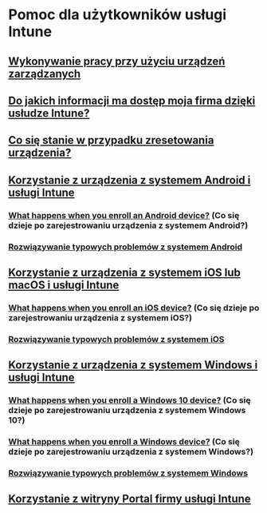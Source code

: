 # Pomoc dla użytkowników usługi Intune
## [Wykonywanie pracy przy użyciu urządzeń zarządzanych](use-managed-devices-to-get-work-done.md)
## [Do jakich informacji ma dostęp moja firma dzięki usłudze Intune?](what-info-can-your-company-see-when-you-enroll-your-device-in-intune.md)
## [Co się stanie w przypadku zresetowania urządzenia?](what-happens-if-you-reset-your-device-cpwebsite.md)
## [Korzystanie z urządzenia z systemem Android i usługi Intune](using-your-android-device-with-intune.md)
### [What happens when you enroll an Android device?](what-happens-if-you-install-the-company-portal-app-and-enroll-your-device-in-intune-android.md) (Co się dzieje po zarejestrowaniu urządzenia z systemem Android?)
### [Rozwiązywanie typowych problemów z systemem Android](troubleshoot-your-device-android.md)
## [Korzystanie z urządzenia z systemem iOS lub macOS i usługi Intune](using-your-iOS-or-macOS-device-with-intune.md)
### [What happens when you enroll an iOS device?](what-happens-if-you-install-the-company-portal-app-and-enroll-your-device-in-intune-ios.md) (Co się dzieje po zarejestrowaniu urządzenia z systemem iOS?)
### [Rozwiązywanie typowych problemów z systemem iOS](troubleshoot-your-device-iOS.md)
## [Korzystanie z urządzenia z systemem Windows i usługi Intune](using-your-windows-device-with-intune.md)
### [What happens when you enroll a Windows 10 device?](what-happens-if-you-install-the-company-portal-app-and-enroll-your-device-in-intune-windows10.md) (Co się dzieje po zarejestrowaniu urządzenia z systemem Windows 10?)
### [What happens when you enroll a Windows device?](what-happens-if-you-install-the-company-portal-app-and-enroll-your-device-in-intune-windows.md) (Co się dzieje po zarejestrowaniu urządzenia z systemem Windows?)
### [Rozwiązywanie typowych problemów z systemem Windows](troubleshoot-your-device-windows.md)
## [Korzystanie z witryny Portal firmy usługi Intune](using-the-intune-company-portal-website.md)
